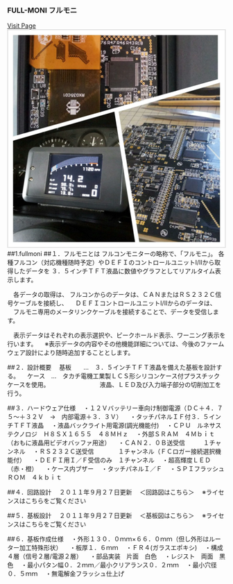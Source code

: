 ### FULL-MONI フルモニ
[Visit Page](https://blog.goo.ne.jp/nacci_tomoya/e/70d95214c48fda25100e8677de141ad6)
![fm1](PIC/fm1.png)
##1.fullmoni
##１．フルモニとは
  フルコンモニターの略称で、「フルモニ」。
  各種フルコン（対応機種随時予定）やＤＥＦＩのコントロールユニットⅠ/Ⅱから取得したデータを
  ３．５インチＴＦＴ液晶に数値やグラフとしてリアルタイム表示します。

　各データの取得は、
 フルコンからのデータは、ＣＡＮまたはＲＳ２３２Ｃ信号ケーブルを接続し、
　ＤＥＦＩコントロールユニットⅠ/Ⅱからのデータは、
　フルモニ専用のメータリンクケーブルを接続することで、データを受信します。

　表示データはそれぞれの表示選択や、ピークホールド表示、ワーニング表示を行います。
　※表示データの内容やその他機能詳細については、今後のファームウェア設計により随時追加することとします。

##２．設計概要
　基板　　…　３．５インチＴＦＴ液晶を備えた基板を設計する。
　ケース　…　タカチ電機工業製ＬＣＳ形シリコンケース付プラスチックケースを使用。
　　　　　　　　液晶、ＬＥＤ及び入力端子部分の切削加工を行う。

##３．ハードウェア仕様
　・１２Ｖバッテリー車向け制御電源（ＤＣ＋４．７５～＋３２Ｖ　→　内部電源＋３．３Ｖ）
　・タッチパネルＩＦ付３．５インチＴＦＴ液晶
　・液晶バックライト用電源(調光機能付)
　・ＣＰＵ　ルネサステクノロジ　Ｈ８ＳＸ１６５５　４８ＭＨｚ
　・外部ＳＲＡＭ　４Ｍｂｉｔ（おもに液晶用ビデオバッファ用途）
　・ＣＡＮ２．０Ｂ送受信　　　１チャンネル
　・ＲＳ２３２Ｃ送受信　　　　１チャンネル（ＦＣロガー接続選択機能付）
　・ＤＥＦＩ用Ｉ／Ｆ受信のみ　１チャンネル
　・超高輝度ＬＥＤ（赤・橙）
　・ケース内ブザー
　・タッチパネルＩ／Ｆ
　・ＳＰＩフラッシュＲＯＭ　４ｋｂｉｔ

##４．回路設計
　２０１１年９月２７日更新
　＜回路図はこちら＞
　※ライセンスはこちらをご覧ください

##５．基板設計
　２０１１年９月２７日更新
　＜基板図はこちら＞
　※ライセンスはこちらをご覧ください

##６．基板作成仕様
　・外形１３０．０ｍｍ×６６．０ｍｍ（但し外形はルーター加工特殊形状）
　・板厚１．６ｍｍ
　・ＦＲ４(ガラスエポキシ)
　・構成　４層（信号２層/電源２層）
　・部品実装　片面　白色
　・レジスト　両面　黒色
　・最小パタン幅０．２ｍｍ／最小クリアランス０．２ｍｍ
　・最小穴径０．５ｍｍ
　・無電解金フラッシュ仕上げ

